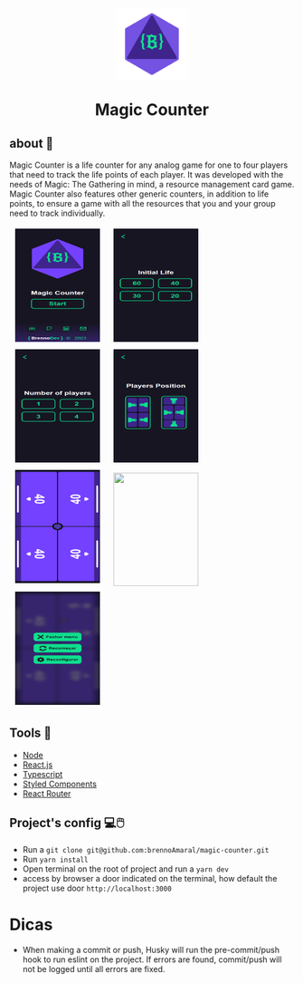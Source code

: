 <h1 align="center">
  <img src="/public/icon/icon_x128.png">
  <p>Magic Counter<p>
</h1>

## about 📙
  Magic Counter is a life counter for any analog game for one to four players that need to track the life points of each player. It was developed with the needs of Magic: The Gathering in mind, a resource management card game. Magic Counter also features other generic counters, in addition to life points, to ensure a game with all the resources that you and your group need to track individually.


<section>
<style>
    .containerImg{
      display: flex;
      justify-content: center;
      align-items: center;
      max-width: 100%;
    }
    .styleImg{
      margin: 5px 10px;
      width: 150px;
    }
</style>
  <div >
    <img class="styleImg" width="100" height="200" src="/public/images/image1.png">
    <img class="styleImg" width="100" height="200" src="/public/images/image2.png">
    <img class="styleImg" width="100" height="200" src="/public/images/image3.png">
    <img class="styleImg" width="100" height="200" src="/public/images/image4.png">
    <img class="styleImg" width="100" height="200" src="/public/images/image5.png">
    <img class="styleImg" width="100" height="200" src="/public/images/image.6png">
    <img class="styleImg" width="100" height="200" src="/public/images/image7.png">
  </div>
</section>

## Tools 🔨
- [Node](https://nodejs.org/en)
- [React.js](https://react.dev/)
- [Typescript](https://www.typescriptlang.org/)
- [Styled Components](https://styled-components.com/)
- [React Router](https://reactrouter.com/en/main)


## Project's config 💻🖱️
 - Run a `git clone git@github.com:brennoAmaral/magic-counter.git`
 - Run `yarn install`
 - Open terminal on the root of project and run a  `yarn dev`
 - access by browser a door indicated on the terminal, how default the project use door `http://localhost:3000`

# Dicas 
 - When making a commit or push, Husky will run the pre-commit/push hook to run eslint on the project. If errors are found, commit/push will not be logged until all errors are fixed.
